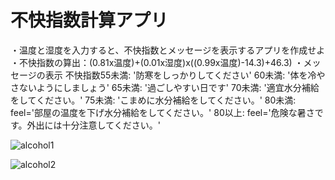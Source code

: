 # 不快指数計算アプリ　　

・温度と湿度を入力すると、不快指数とメッセージを表示するアプリを作成せよ  
・不快指数の算出：(0.81x温度)+(0.01x湿度)x((0.99x温度)-14.3)+46.3)
・メッセージの表示
	不快指数55未満:
		'防寒をしっかりしてください'
	60未満:
		'体を冷やさないようにしましょう'
	65未満:
		'過ごしやすい日です'
	70未満:
		'適宜水分補給をしてください。'
	75未満:
		'こまめに水分補給をしてください。'
	80未満:
		feel='部屋の温度を下げ水分補給をしてください。'
	80以上:
		feel='危険な暑さです。外出には十分注意してください。'
  
![alcohol1](https://user-images.githubusercontent.com/74162122/107890693-9bb67600-6f5d-11eb-96ae-466cfbb7b66c.jpg)  
  
![alcohol2](https://user-images.githubusercontent.com/74162122/107890706-a5d87480-6f5d-11eb-9e60-cfa9819f736d.png)
